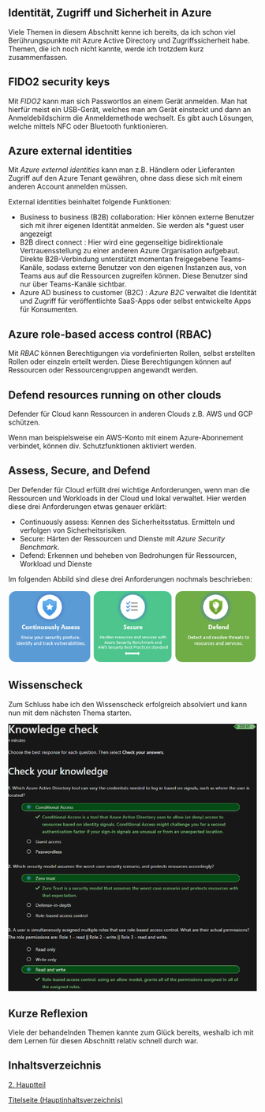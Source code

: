 ## Identität, Zugriff und Sicherheit in Azure

Viele Themen in diesem Abschnitt kenne ich bereits, da ich schon viel Berührungspunkte mit Azure Active Directory und Zugriffssicherheit habe.
Themen, die ich noch nicht kannte, werde ich trotzdem kurz zusammenfassen.

## FIDO2 security keys

Mit *FIDO2* kann man sich Passwortlos an einem Gerät anmelden. Man hat hierfür meist ein USB-Gerät, welches man am Gerät einsteckt und dann an Anmeldebildschirm die Anmeldemethode wechselt. Es gibt auch Lösungen, welche mittels NFC oder Bluetooth funktionieren.

## Azure external identities

Mit *Azure external identities* kann man z.B. Händlern oder Lieferanten Zugriff auf den Azure Tenant gewähren, ohne dass diese sich mit einem anderen Account anmelden müssen.

External identities beinhaltet folgende Funktionen:

- Business to business (B2B) collaboration: Hier können externe Benutzer sich mit ihrer eigenen Identität anmelden. Sie werden als *guest user angezeigt
- B2B direct connect : Hier wird eine gegenseitige bidirektionale Vertrauensstellung zu einer anderen Azure Organisation aufgebaut. Direkte B2B-Verbindung unterstützt momentan freigegebene Teams-Kanäle, sodass externe Benutzer von den eigenen Instanzen aus, von Teams aus auf die Ressourcen zugreifen können. Diese Benutzer sind nur über Teams-Kanäle sichtbar.
- Azure AD business to customer (B2C) : *Azure B2C* verwaltet die Identität und Zugriff für veröffentlichte SaaS-Apps oder selbst entwickelte Apps für Konsumenten.

## Azure role-based access control (RBAC)

Mit *RBAC* können Berechtigungen via vordefinierten Rollen, selbst erstellten Rollen oder einzeln erteilt werden. Diese Berechtigungen können auf Ressourcen oder Ressourcengruppen angewandt werden.

## Defend resources running on other clouds

Defender für Cloud kann Ressourcen in anderen Clouds z.B. AWS und GCP schützen.

Wenn man beispielsweise ein AWS-Konto mit einem Azure-Abonnement verbindet, können div. Schutzfunktionen aktiviert werden.

## Assess, Secure, and Defend

Der Defender für Cloud erfüllt drei wichtige Anforderungen, wenn man die Ressourcen und Workloads in der Cloud und lokal verwaltet.
Hier werden diese drei Anforderungen etwas genauer erklärt:

- Continuously assess: Kennen des Sicherheitsstatus. Ermitteln und verfolgen von Sicherheitsrisiken.
- Secure: Härten der Ressourcen und Dienste mit *Azure Security Benchmark*.
- Defend: Erkennen und beheben von Bedrohungen für Ressourcen, Workload und Dienste

Im folgenden Abbild sind diese drei Anforderungen nochmals beschrieben:

![Assess Secure Defen](../ressources/defender-for-cloud-synopsis.png)

## Wissenscheck

Zum Schluss habe ich den Wissenscheck erfolgreich absolviert und kann nun mit dem nächsten Thema starten.

![Wissenscheck](../ressources/Wissensbeurteilung_identitiy.png)

## Kurze Reflexion

Viele der behandelnden Themen kannte zum Glück bereits, weshalb ich mit dem Lernen für diesen Abschnitt relativ schnell durch war. 

## Inhaltsverzeichnis

[2. Hauptteil](./README.md)

[Titelseite (Hauptinhaltsverzeichnis)](../README.md)
